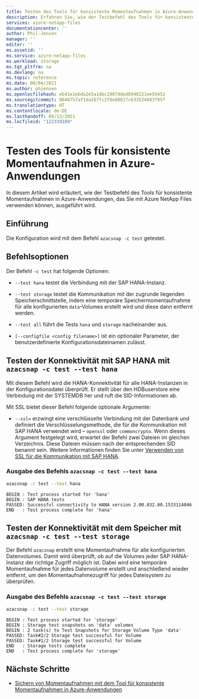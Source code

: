 ```yaml
---
title: Testen des Tools für konsistente Momentaufnahmen in Azure-Anwendungen für Azure NetApp Files | Microsoft-Dokumentation
description: Erfahren Sie, wie der Testbefehl des Tools für konsistente Momentaufnahmen in Azure-Anwendungen, das Sie mit Azure NetApp Files verwenden können, ausgeführt wird.
services: azure-netapp-files
documentationcenter: ''
author: Phil-Jensen
manager: ''
editor: ''
ms.assetid: ''
ms.service: azure-netapp-files
ms.workload: storage
ms.tgt_pltfrm: na
ms.devlang: na
ms.topic: reference
ms.date: 08/04/2021
ms.author: phjensen
ms.openlocfilehash: eb41e1ebda2e5a14bc2987dded8948221ee93452
ms.sourcegitcommit: 0046757af1da267fc2f0e88617c633524883795f
ms.translationtype: HT
ms.contentlocale: de-DE
ms.lasthandoff: 08/13/2021
ms.locfileid: "122339189"
---
```

# <a name="test-azure-application-consistent-snapshot-tool"></a>Testen des Tools für konsistente Momentaufnahmen in Azure-Anwendungen

In diesem Artikel wird erläutert, wie der Testbefehl des Tools für konsistente Momentaufnahmen in Azure-Anwendungen, das Sie mit Azure NetApp Files verwenden können, ausgeführt wird.

## <a name="introduction"></a>Einführung

Die Konfiguration wird mit dem Befehl `azacsnap -c test` getestet.

## <a name="command-options"></a>Befehlsoptionen

Der Befehl `-c test` hat folgende Optionen:

- `--test hana` testet die Verbindung mit der SAP HANA-Instanz.

- `--test storage` testet die Kommunikation mit der zugrunde liegenden Speicherschnittstelle, indem eine temporäre Speichermomentaufnahme für alle konfigurierten `data`-Volumes erstellt wird und diese dann entfernt werden. 

- `--test all` führt die Tests `hana` und `storage` nacheinander aus.

- `[--configfile <config filename>]` ist ein optionaler Parameter, der benutzerdefinierte Konfigurationsdateinamen zulässt.

## <a name="check-connectivity-with-sap-hana-azacsnap--c-test---test-hana"></a>Testen der Konnektivität mit SAP HANA mit `azacsnap -c test --test hana`

Mit diesem Befehl wird die HANA-Konnektivität für alle HANA-Instanzen in der Konfigurationsdatei überprüft. Er stellt über den HDBuserstore eine Verbindung mit der SYSTEMDB her und ruft die SID-Informationen ab.

Mit SSL bietet dieser Befehl folgende optionale Argumente:

- `--ssl=` erzwingt eine verschlüsselte Verbindung mit der Datenbank und definiert die Verschlüsselungsmethode, die für die Kommunikation mit SAP HANA verwendet wird – `openssl` oder `commoncrypto`. Wenn dieses Argument festgelegt wird, erwartet der Befehl zwei Dateien im gleichen Verzeichnis. Diese Dateien müssen nach der entsprechenden SID benannt sein. Weitere Informationen finden Sie unter [Verwenden von SSL für die Kommunikation mit SAP HANA](azacsnap-installation.md#using-ssl-for-communication-with-sap-hana).

### <a name="output-of-the-azacsnap--c-test---test-hana-command"></a>Ausgabe des Befehls `azacsnap -c test --test hana`

```bash
azacsnap -c test --test hana
```

```output
BEGIN : Test process started for 'hana'
BEGIN : SAP HANA tests
PASSED: Successful connectivity to HANA version 2.00.032.00.1533114046
END   : Test process complete for 'hana'
```

## <a name="check-connectivity-with-storage-azacsnap--c-test---test-storage"></a>Testen der Konnektivität mit dem Speicher mit `azacsnap -c test --test storage`

Der Befehl `azacsnap` erstellt eine Momentaufnahme für alle konfigurierten Datenvolumes. Damit wird überprüft, ob auf die Volumes jeder SAP HANA-Instanz der richtige Zugriff möglich ist. Dabei wird eine temporäre Momentaufnahme für jedes Datenvolume erstellt und anschließend wieder entfernt, um den Momentaufnahmezugriff für jedes Dateisystem zu überprüfen.

### <a name="output-of-the-azacsnap--c-test---test-storage-command"></a>Ausgabe des Befehls `azacsnap -c test --test storage`

```bash
azacsnap -c test --test storage
```

```output
BEGIN : Test process started for 'storage'
BEGIN : Storage test snapshots on 'data' volumes
BEGIN : 2 task(s) to Test Snapshots for Storage Volume Type 'data'
PASSED: Task#2/2 Storage test successful for Volume
PASSED: Task#1/2 Storage test successful for Volume
END   : Storage tests complete
END   : Test process complete for 'storage'
```

## <a name="next-steps"></a>Nächste Schritte

- [Sichern von Momentaufnahmen mit dem Tool für konsistente Momentaufnahmen in Azure-Anwendungen](azacsnap-cmd-ref-backup.md)
